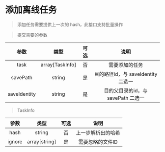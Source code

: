 #  添加离线任务

> 添加任务需要提供上一次的 hash，此接口支持批量操作

> 提交需要的参数

|  参数  	|  类型  	| 可选 	|           说明           	|
|:------:	|:------:	|:----:	|:------------------------:	|
|  task  	| array[TaskInfo] 	|  否  	|  需要添加的任务  	|
|  savePath  	| string 	|  是  	|        目的路径id，与 saveIdentity 二选一    	|
| saveIdentity 	| string 	|  是  	|  目的父目录的id，与 savePath 二选一	|

> TaskInfo

|  参数  	|  类型  	| 可选 	|           说明           	|
|:------:	|:------:	|:----:	|:------------------------:	|
|  hash  	| string 	|  否  	|   上一步解析出的哈希  	|
|  ignore  	| array[string] 	|  是  	|    需要忽略的文件ID 	|


